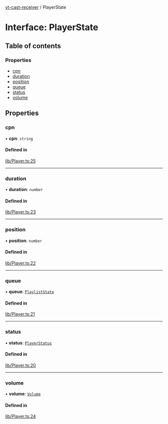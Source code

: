 [yt-cast-receiver](../README.md) / PlayerState

# Interface: PlayerState

## Table of contents

### Properties

- [cpn](PlayerState.md#cpn)
- [duration](PlayerState.md#duration)
- [position](PlayerState.md#position)
- [queue](PlayerState.md#queue)
- [status](PlayerState.md#status)
- [volume](PlayerState.md#volume)

## Properties

### cpn

• **cpn**: `string`

#### Defined in

[lib/Player.ts:25](https://github.com/patrickkfkan/yt-cast-receiver/blob/a7c9efd/src/lib/Player.ts#L25)

___

### duration

• **duration**: `number`

#### Defined in

[lib/Player.ts:23](https://github.com/patrickkfkan/yt-cast-receiver/blob/a7c9efd/src/lib/Player.ts#L23)

___

### position

• **position**: `number`

#### Defined in

[lib/Player.ts:22](https://github.com/patrickkfkan/yt-cast-receiver/blob/a7c9efd/src/lib/Player.ts#L22)

___

### queue

• **queue**: [`PlaylistState`](PlaylistState.md)

#### Defined in

[lib/Player.ts:21](https://github.com/patrickkfkan/yt-cast-receiver/blob/a7c9efd/src/lib/Player.ts#L21)

___

### status

• **status**: [`PlayerStatus`](../README.md#playerstatus)

#### Defined in

[lib/Player.ts:20](https://github.com/patrickkfkan/yt-cast-receiver/blob/a7c9efd/src/lib/Player.ts#L20)

___

### volume

• **volume**: [`Volume`](Volume.md)

#### Defined in

[lib/Player.ts:24](https://github.com/patrickkfkan/yt-cast-receiver/blob/a7c9efd/src/lib/Player.ts#L24)
